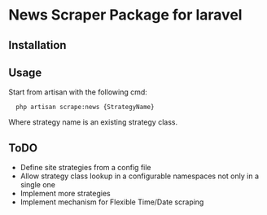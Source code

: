 # News Scraper Package for laravel

## Installation

## Usage
Start from artisan with the following cmd:               
```
  php artisan scrape:news {StrategyName}
```
Where strategy name is an existing strategy class. 

## ToDO

* Define site strategies from a config file
* Allow strategy class lookup in a configurable namespaces not only in a single one 
* Implement more strategies
* Implement mechanism for Flexible Time/Date scraping 
